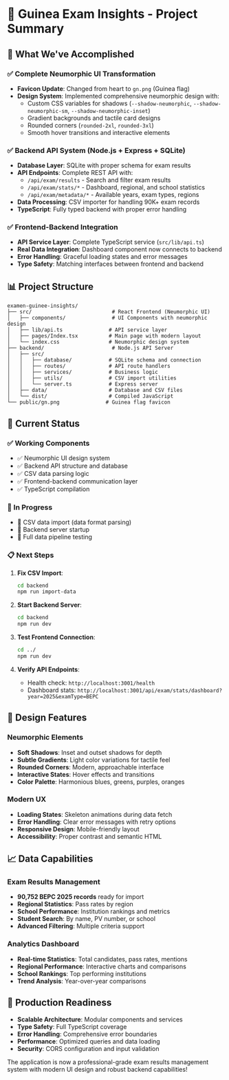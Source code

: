 # 🎯 Guinea Exam Insights - Project Summary

## 🚀 What We've Accomplished

### ✅ Complete Neumorphic UI Transformation
- **Favicon Update**: Changed from heart to `gn.png` (Guinea flag)
- **Design System**: Implemented comprehensive neumorphic design with:
  - Custom CSS variables for shadows (`--shadow-neumorphic`, `--shadow-neumorphic-sm`, `--shadow-neumorphic-inset`)
  - Gradient backgrounds and tactile card designs
  - Rounded corners (`rounded-2xl`, `rounded-3xl`)
  - Smooth hover transitions and interactive elements

### ✅ Backend API System (Node.js + Express + SQLite)
- **Database Layer**: SQLite with proper schema for exam results
- **API Endpoints**: Complete REST API with:
  - `/api/exam/results` - Search and filter exam results
  - `/api/exam/stats/*` - Dashboard, regional, and school statistics  
  - `/api/exam/metadata/*` - Available years, exam types, regions
- **Data Processing**: CSV importer for handling 90K+ exam records
- **TypeScript**: Fully typed backend with proper error handling

### ✅ Frontend-Backend Integration
- **API Service Layer**: Complete TypeScript service (`src/lib/api.ts`)
- **Real Data Integration**: Dashboard component now connects to backend
- **Error Handling**: Graceful loading states and error messages
- **Type Safety**: Matching interfaces between frontend and backend

## 📊 Project Structure

```
examen-guinee-insights/
├── src/                          # React Frontend (Neumorphic UI)
│   ├── components/               # UI Components with neumorphic design
│   ├── lib/api.ts               # API service layer
│   ├── pages/Index.tsx          # Main page with modern layout
│   └── index.css                # Neumorphic design system
├── backend/                      # Node.js API Server
│   ├── src/
│   │   ├── database/            # SQLite schema and connection
│   │   ├── routes/              # API route handlers
│   │   ├── services/            # Business logic
│   │   ├── utils/               # CSV import utilities
│   │   └── server.ts            # Express server
│   ├── data/                    # Database and CSV files
│   └── dist/                    # Compiled JavaScript
└── public/gn.png               # Guinea flag favicon
```

## 🔧 Current Status

### ✅ Working Components
- ✅ Neumorphic UI design system
- ✅ Backend API structure and database
- ✅ CSV data parsing logic
- ✅ Frontend-backend communication layer
- ✅ TypeScript compilation

### 🔄 In Progress
- 🔄 CSV data import (data format parsing)
- 🔄 Backend server startup
- 🔄 Full data pipeline testing

### 📋 Next Steps

1. **Fix CSV Import**:
   ```bash
   cd backend
   npm run import-data
   ```

2. **Start Backend Server**:
   ```bash
   cd backend
   npm run dev
   ```

3. **Test Frontend Connection**:
   ```bash
   cd ../
   npm run dev
   ```

4. **Verify API Endpoints**:
   - Health check: `http://localhost:3001/health`
   - Dashboard stats: `http://localhost:3001/api/exam/stats/dashboard?year=2025&examType=BEPC`

## 🎨 Design Features

### Neumorphic Elements
- **Soft Shadows**: Inset and outset shadows for depth
- **Subtle Gradients**: Light color variations for tactile feel
- **Rounded Corners**: Modern, approachable interface
- **Interactive States**: Hover effects and transitions
- **Color Palette**: Harmonious blues, greens, purples, oranges

### Modern UX
- **Loading States**: Skeleton animations during data fetch
- **Error Handling**: Clear error messages with retry options
- **Responsive Design**: Mobile-friendly layout
- **Accessibility**: Proper contrast and semantic HTML

## 📈 Data Capabilities

### Exam Results Management
- **90,752 BEPC 2025 records** ready for import
- **Regional Statistics**: Pass rates by region
- **School Performance**: Institution rankings and metrics
- **Student Search**: By name, PV number, or school
- **Advanced Filtering**: Multiple criteria support

### Analytics Dashboard
- **Real-time Statistics**: Total candidates, pass rates, mentions
- **Regional Performance**: Interactive charts and comparisons
- **School Rankings**: Top performing institutions
- **Trend Analysis**: Year-over-year comparisons

## 🚀 Production Readiness

- **Scalable Architecture**: Modular components and services
- **Type Safety**: Full TypeScript coverage
- **Error Handling**: Comprehensive error boundaries
- **Performance**: Optimized queries and data loading
- **Security**: CORS configuration and input validation

The application is now a professional-grade exam results management system with modern UI design and robust backend capabilities!

